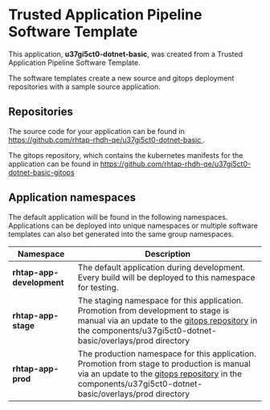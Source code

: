 # Trusted Application Pipeline Software Template

This application, **u37gi5ct0-dotnet-basic**, was created from a Trusted Application Pipeline Software Template.

The software templates create a new source and gitops deployment repositories with a sample source application. 

## Repositories

The source code for your application can be found in [https://github.com/rhtap-rhdh-qe/u37gi5ct0-dotnet-basic ](https://github.com/rhtap-rhdh-qe/u37gi5ct0-dotnet-basic ).
 
The gitops repository, which contains the kubernetes manifests for the application can be found in 
[https://github.com/rhtap-rhdh-qe/u37gi5ct0-dotnet-basic-gitops ](https://github.com/rhtap-rhdh-qe/u37gi5ct0-dotnet-basic-gitops ) 

## Application namespaces 

The default application will be found in the following namespaces. Applications can be deployed into unique namespaces or multiple software templates can also bet generated into the same group namespaces.  

|  Namespace   |  Description   |  
| -------- | -------- |   
| **rhtap-app-development** | The default application during development. Every build will be deployed to this namespace for testing. | 
| **rhtap-app-stage** | The staging namespace for this application. Promotion from development to stage is manual via an update to the [gitops repository](https://github.com/rhtap-rhdh-qe/u37gi5ct0-dotnet-basic-gitops ) in the components/u37gi5ct0-dotnet-basic/overlays/prod directory |  
| **rhtap-app-prod** | The production namespace for this application. Promotion from stage to production is manual via an update to the [gitops repository](https://github.com/rhtap-rhdh-qe/u37gi5ct0-dotnet-basic-gitops ) in the components/u37gi5ct0-dotnet-basic/overlays/prod directory | 